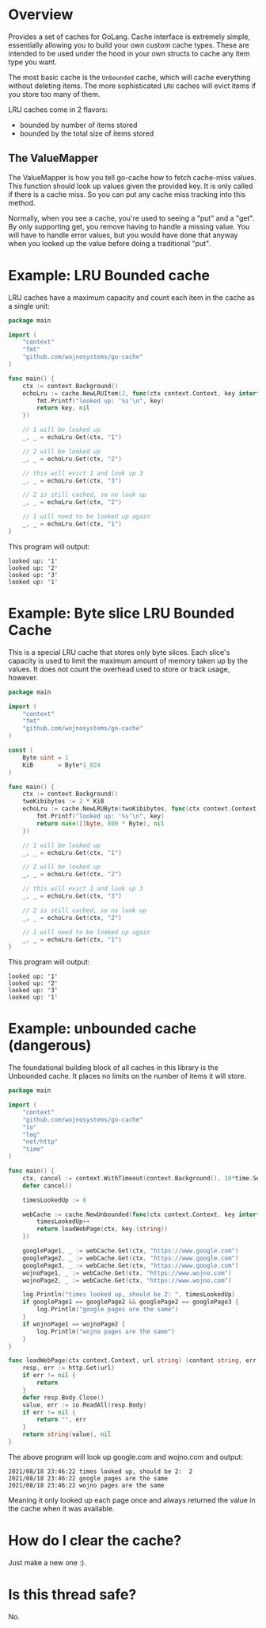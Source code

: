 # Overview

Provides a set of caches for GoLang. Cache interface is extremely simple, essentially allowing you to build your own custom cache types. These are intended to be used under the hood in your own structs to cache any item type you want.

The most basic cache is the `Unbounded` cache, which will cache everything without deleting items. The more sophisticated `LRU` caches will evict items if you store too many of them.

LRU caches come in 2 flavors:
* bounded by number of items stored
* bounded by the total size of items stored

## The ValueMapper

The ValueMapper is how you tell go-cache how to fetch cache-miss values. This function should look up values given the provided key. It is only called if there is a cache miss. So you can put any cache miss tracking into this method.

Normally, when you see a cache, you're used to seeing a "put" and a "get". By only supporting get, you remove having to handle a missing value. You will have to handle error values, but you would have done that anyway when you looked up the value before doing a traditional "put".

# Example: LRU Bounded cache

LRU caches have a maximum capacity and count each item in the cache as a single unit:

```go
package main

import (
	"context"
	"fmt"
	"github.com/wojnosystems/go-cache"
)

func main() {
	ctx := context.Background()
	echoLru := cache.NewLRUItem(2, func(ctx context.Context, key interface{}) (value interface{}, err error) {
		fmt.Printf("looked up: '%s'\n", key)
		return key, nil
	})

	// 1 will be looked up
	_, _ = echoLru.Get(ctx, "1")

	// 2 will be looked up
	_, _ = echoLru.Get(ctx, "2")

	// this will evict 1 and look up 3
	_, _ = echoLru.Get(ctx, "3")

	// 2 is still cached, so no look up
	_, _ = echoLru.Get(ctx, "2")

	// 1 will need to be looked up again
	_, _ = echoLru.Get(ctx, "1")
}
```

This program will output:

```text
looked up: '1'
looked up: '2'
looked up: '3'
looked up: '1'
```

# Example: Byte slice LRU Bounded Cache

This is a special LRU cache that stores only byte slices. Each slice's capacity is used to limit the maximum amount of memory taken up by the values. It does not count the overhead used to store or track usage, however.

```go
package main

import (
	"context"
	"fmt"
	"github.com/wojnosystems/go-cache"
)

const (
	Byte uint = 1
	KiB       = Byte*1_024
)

func main() {
	ctx := context.Background()
	twoKibibytes := 2 * KiB
	echoLru := cache.NewLRUByte(twoKibibytes, func(ctx context.Context, key interface{}) (value []byte, err error) {
		fmt.Printf("looked up: '%s'\n", key)
		return make([]byte, 800 * Byte), nil
	})

	// 1 will be looked up
	_, _ = echoLru.Get(ctx, "1")

	// 2 will be looked up
	_, _ = echoLru.Get(ctx, "2")

	// this will evict 1 and look up 3
	_, _ = echoLru.Get(ctx, "3")

	// 2 is still cached, so no look up
	_, _ = echoLru.Get(ctx, "2")

	// 1 will need to be looked up again
	_, _ = echoLru.Get(ctx, "1")
}
```

This program will output:

```text
looked up: '1'
looked up: '2'
looked up: '3'
looked up: '1'
```

# Example: unbounded cache (dangerous)

The foundational building block of all caches in this library is the Unbounded cache. It places no limits on the number of items it will store.

```go
package main

import (
	"context"
	"github.com/wojnosystems/go-cache"
	"io"
	"log"
	"net/http"
	"time"
)

func main() {
	ctx, cancel := context.WithTimeout(context.Background(), 10*time.Second)
	defer cancel()

	timesLookedUp := 0

	webCache := cache.NewUnbounded(func(ctx context.Context, key interface{}) (value interface{}, err error) {
        timesLookedUp++
        return loadWebPage(ctx, key.(string))
	})

	googlePage1, _ := webCache.Get(ctx, "https://www.google.com")
	googlePage2, _ := webCache.Get(ctx, "https://www.google.com")
	googlePage3, _ := webCache.Get(ctx, "https://www.google.com")
	wojnoPage1, _ := webCache.Get(ctx, "https://www.wojno.com")
	wojnoPage2, _ := webCache.Get(ctx, "https://www.wojno.com")

	log.Println("times looked up, should be 2: ", timesLookedUp)
	if googlePage1 == googlePage2 && googlePage2 == googlePage3 {
		log.Println("google pages are the same")
	}
	if wojnoPage1 == wojnoPage2 {
		log.Println("wojno pages are the same")
	}
}

func loadWebPage(ctx context.Context, url string) (content string, err error) {
	resp, err := http.Get(url)
	if err != nil {
		return
	}
	defer resp.Body.Close()
	value, err := io.ReadAll(resp.Body)
	if err != nil {
		return "", err
    }
	return string(value), nil
}
```

The above program will look up google.com and wojno.com and output:

```text
2021/08/18 23:46:22 times looked up, should be 2:  2
2021/08/18 23:46:22 google pages are the same
2021/08/18 23:46:22 wojno pages are the same
```

Meaning it only looked up each page once and always returned the value in the cache when it was available.

# How do I clear the cache?

Just make a new one :).

# Is this thread safe?

No.
